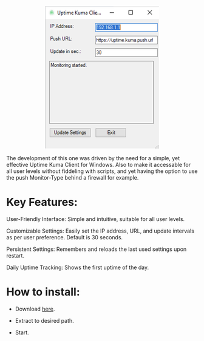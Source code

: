 # <p align ="center" Uptime Kuma Client for Windows>
<p align="center">
  <img src="screenshot.png" alt="Screenshot" width="300"/>
</p>

The development of this one was driven by the need for a simple, yet effective Uptime Kuma Client for Windows. Also to make it accessable for all user levels without fiddeling with scripts, and yet having the option to use the push Monitor-Type behind a firewall for example.

# Key Features:
User-Friendly Interface: Simple and intuitive, suitable for all user levels.

Customizable Settings: Easily set the IP address, URL, and update intervals as per user preference. Default is 30 seconds.

Persistent Settings: Remembers and reloads the last used settings upon restart.

Daily Uptime Tracking: Shows the first uptime of the day.

# How to install:

- Download [here](https://cloud.rdnsx.de/index.php/s/6wYoWJbFxEGqK8k/download).

- Extract to desired path.

- Start.